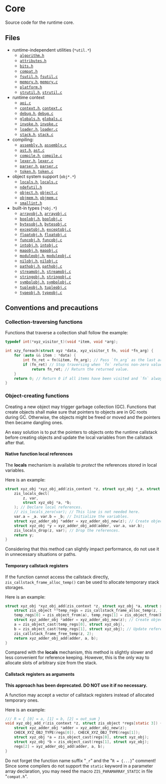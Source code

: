 # Core

Source code for the runtime core.

## Files

+ runtime-independent utilities (`*util.*`)
    - [`algorithm.h`](algorithm.h)
    - [`attributes.h`](attributes.h)
    - [`bits.h`](bits.h)
    - [`compat.h`](compat.h)
    - [`fsutil.h`](fsutil.h), [`fsutil.c`](fsutil.c)
    - [`memory.h`](memory.h), [`memory.c`](memory.c)
    - [`platform.h`](platform.h)
    - [`strutil.h`](strutil.h), [`strutil.c`](strutil.c)
+ runtime context
    - [`api.c`](api.c)
    - [`context.h`](context.h), [`context.c`](context.c)
    - [`debug.h`](debug.h), [`debug.c`](debug.c)
    - [`globals.h`](globals.h), [`globals.c`](globals.c)
    - [`invoke.h`](invoke.h), [`invoke.c`](invoke.c)
    - [`loader.h`](loader.h), [`loader.c`](loader.c)
    - [`stack.h`](stack.h), [`stack.c`](stack.c)
+ compiling:
    - [`assembly.h`](assembly.h), [`assembly.c`](assembly.c)
    - [`ast.h`](ast.h), [`ast.c`](ast.c)
    - [`compile.h`](compile.h), [`compile.c`](compile.c)
    - [`lexer.h`](lexer.h), [`lexer.c`](lexer.c)
    - [`parser.h`](parser.c), [`parser.c`](parser.c)
    - [`token.h`](token.h), [`token.c`](token.c)
+ object system support (`obj*.*`)
    - [`locals.h`](locals.h), [`locals.c`](locals.c)
    - [`ndefutil.h`](ndefutil.h)
    - [`object.h`](object.h), [`object.c`](object.c)
    - [`objmem.h`](objmem.h), [`objmem.c`](objmem.c)
    - [`smallint.h`](smallint.h)
+ built-in types (`*obj.*`)
    - [`arrayobj.h`](arrayobj.h), [`arrayobj.c`](arrayobj.c)
    - [`boolobj.h`](boolobj.h), [`boolobj.c`](boolobj.c)
    - [`bytesobj.h`](bytesobj.h), [`bytesobj.c`](bytesobj.c)
    - [`exceptobj.h`](exceptobj.h), [`exceptobj.c`](exceptobj.c)
    - [`floatobj.h`](floatobj.h), [`floatobj.c`](floatobj.c)
    - [`funcobj.h`](funcobj.h), [`funcobj.c`](funcobj.c)
    - [`intobj.h`](intobj.h), [`intobj.c`](intobj.c)
    - [`mapobj.h`](mapobj.h), [`mapobj.c`](mapobj.c)
    - [`moduleobj.h`](moduleobj.h), [`moduleobj.c`](moduleobj.c)
    - [`nilobj.h`](nilobj.h), [`nilobj.c`](nilobj.c)
    - [`pathobj.h`](pathobj.h), [`pathobj.c`](pathobj.c)
    - [`streamobj.h`](streamobj.h), [`streamobj.c`](streamobj.c)
    - [`stringobj.h`](stringobj.h), [`stringobj.c`](stringobj.c)
    - [`symbolobj.h`](symbolobj.h), [`symbolobj.c`](symbolobj.c)
    - [`tupleobj.h`](tupleobj.h), [`tupleobj.c`](tupleobj.c)
    - [`typeobj.h`](typeobj.h), [`typeobj.c`](typeobj.c)

## Conventions and precautions

### Collection-traversing functions

Functions that traverse a collection shall follow the example:

```c
typedef int(*xyz_visitor_t)(void *item, void *arg);

int xzy_foreach(struct xyz *data, xyz_visitor_t fn, void *fn_arg) {
    for (auto && item : *data) {
        int fn_ret = fn(&item, fn_arg); // Pass `fn_arg` as the last argument.
        if (fn_ret) // Stop traversing when `fn` returns non-zero value.
            return fn_ret; // Return the returned value.
    }
    return 0; // Return 0 if all items have been visited and `fn` always returns 0.
}
```

### Object-creating functions

Creating a new object may trigger garbage collection (GC).
Functions that create objects shall make sure that
pointers to objects are in GC roots during GC.
Otherwise, the objects might be freed or moved
and the pointers then became dangling ones.

An easy solution is to put the pointers to objects onto the runtime callstack before creating objects
and update the local variables from the callstack after that.

#### Native function local references

The **locals** mechanism is available
to *protect* the references stored in local variables.

Here is an example:

```c
struct xyz_obj *xyz_obj_add(zis_context *z, struct xyz_obj *_a, struct xyz_obj *_b) {
    zis_locals_decl(
        z, var,
        struct xyz_obj *a, *b;
    ); // Declare local references.
    // zis_locals_zero(var); // This line is not needed here.
    var.a = _a. var.b = _b; // Initialize the variables.
    struct xyz_adder_obj *adder = xyz_adder_obj_new(z); // Create object.
    struct xyz_obj *y = xyz_adder_obj_add(adder, var.a, var.b);
    zis_locals_drop(z, var); // Drop the references.
    return y;
}
```

Considering that this method can slightly impact performance,
do not use it in unnecessary situations or paths.

#### Temporary callstack registers

If the function cannot access the callstack directly,
`zis_callstack_frame_alloc_temp()` can be used to allocate temporary stack storages.

Here is an example:

```c
struct xyz_obj *xyz_obj_add(zis_context *z, struct xyz_obj *a, struct xyz_obj *b) {
    struct zis_object **temp_regs = zis_callstack_frame_alloc_temp(z, 2);
    temp_regs[0] = zis_object_from(a), temp_regs[1] = zis_object_from(b); // Put onto stack.
    struct xyz_adder_obj *adder = xyz_adder_obj_new(z); // Create object.
    a = zis_object_cast(temp_regs[0], struct xyz_obj),
    b = zis_object_cast(temp_regs[1], struct xyz_obj); // Update references.
    zis_callstack_frame_free_temp(z, 2);
    return xyz_adder_obj_add(adder, a, b);
}
```

Compared with the **locals** mechanism,
this method is slightly slower and less convenient for reference keeping.
However, this is the only way to allocate slots of arbitrary size from the stack.

#### Callstack registers as arguments

**This approach has been deprecated. DO NOT use it if no necessary.**

A function may accept a vector of callstack registers
instead of allocated temporary ones.

Here is an example:

```c
/// R = { [0] = a, [1] = b, [2] = out_sum }
void xyz_obj_add_r(zis_context *z, struct zis_object *regs[static 3]) {
    struct xyz_adder_obj *adder = xyz_adder_obj_new(z);
    CHECK_XYZ_OBJ_TYPE(regs[0]), CHECK_XYZ_OBJ_TYPE(regs[1]);
    struct xyz_obj *a = zis_object_cast(regs[0], struct xyz_obj);
    struct xyz_obj *b = zis_object_cast(regs[1], struct xyz_obj);
    regs[2] = xyz_adder_obj_add(adder, a, b);
}
```

Do not forget the function name suffix "`_r`" and the "`R = {...}`" comment!
Since some compilers do not support the `static` keyword in a parameter array declaration,
you may need the macro `ZIS_PARAMARRAY_STATIC` in file "`compat.h`".

